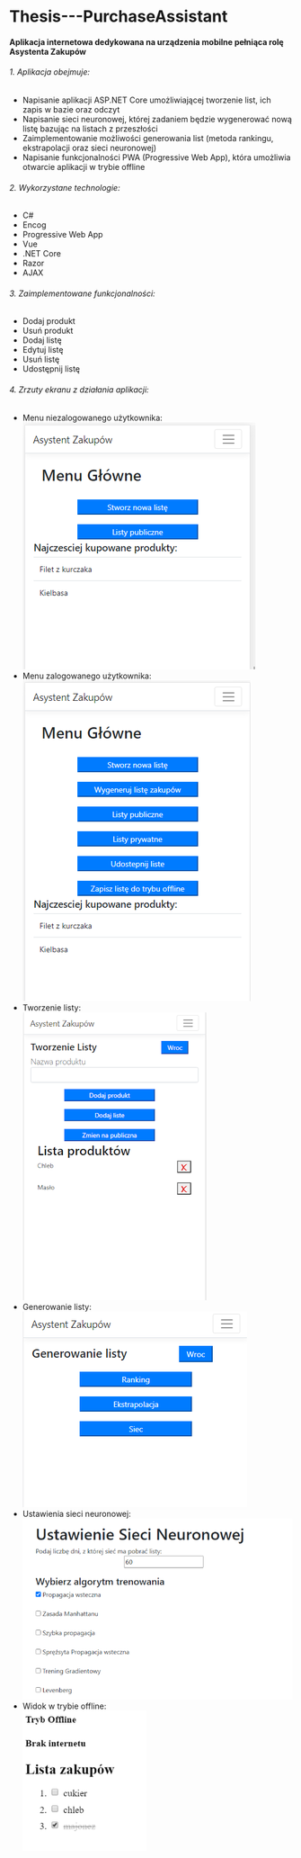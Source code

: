 # Thesis---PurchaseAssistant

#### Aplikacja internetowa dedykowana na urządzenia mobilne pełniąca rolę Asystenta Zakupów

###### 1. Aplikacja obejmuje:
* Napisanie aplikacji ASP.NET Core umożliwiającej tworzenie list, ich zapis w bazie oraz odczyt
* Napisanie sieci neuronowej, której zadaniem będzie wygenerować nową listę bazując na listach z przeszłości
* Zaimplementowanie możliwości generowania list (metoda rankingu, ekstrapolacji oraz sieci neuronowej)
* Napisanie funkcjonalności PWA (Progressive Web App), która umożliwia otwarcie aplikacji w trybie offline

###### 2. Wykorzystane technologie:
* C#
* Encog
* Progressive Web App
* Vue
* .NET Core
* Razor
* AJAX

###### 3. Zaimplementowane funkcjonalności:
* Dodaj produkt
* Usuń produkt
* Dodaj listę
* Edytuj listę
* Usuń listę
* Udostępnij listę

###### 4. Zrzuty ekranu z działania aplikacji:
* Menu niezalogowanego użytkownika: <br>
![Not logged in User](https://github.com/dompezda/Thesis---PurchaseAssistant/blob/master/Screens/Menu_NoLoggedIn.png)
* Menu zalogowanego użytkownika: <br>
![Logged in User](https://github.com/dompezda/Thesis---PurchaseAssistant/blob/master/Screens/Menu_LoggedIn.png)
* Tworzenie listy: <br>
![Create List](https://github.com/dompezda/Thesis---PurchaseAssistant/blob/master/Screens/CreateList.png)
* Generowanie listy: <br>
![Generate List](https://github.com/dompezda/Thesis---PurchaseAssistant/blob/master/Screens/Generate.png)
* Ustawienia sieci neuronowej: <br>
![NeuralNetwork settings](https://github.com/dompezda/Thesis---PurchaseAssistant/blob/master/Screens/NeuralNetwork_Settings.png)
* Widok w trybie offline: <br>
![Offline View](https://github.com/dompezda/Thesis---PurchaseAssistant/blob/master/Screens/OfflineView.png)
